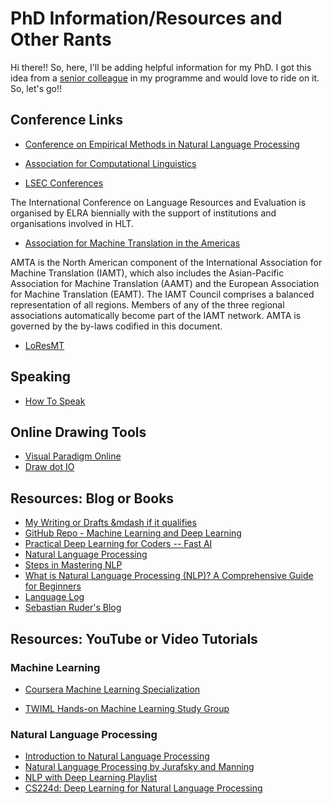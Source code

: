 # PhD Information/Resources and Other Rants
Hi there!! So, here, I'll be adding helpful information for my PhD. I got this idea from a [senior colleague](https://github.com/33fred33) in my programme and would love to ride on it. So, let's go!!

## Conference Links
- [Conference on Empirical Methods in Natural Language Processing](https://2023.emnlp.org)

- [Association for Computational Linguistics](https://www.aclweb.org/portal/content/submission-dates-and-process-eaclnaacl-and-acl-2024)

- [LSEC Conferences](http://www.lrec-conf.org) 

The International Conference on Language Resources and Evaluation is organised by ELRA biennially with the support of institutions and organisations involved in HLT.

- [Association for Machine Translation in the Americas](https://amtaweb.org)
  
AMTA is the North American component of the International Association for Machine Translation (IAMT), which also includes the Asian-Pacific Association for Machine Translation (AAMT) and the European Association for Machine Translation (EAMT). The IAMT Council comprises a balanced representation of all  regions. Members of any of the three regional associations automatically become part of the IAMT network. AMTA is governed by the by-laws codified in this document.

- [LoResMT](https://machinetranslate.org)

## Speaking
- [How To Speak](https://www.youtube.com/watch?v=Unzc731iCUY)

## Online Drawing Tools

- [Visual Paradigm Online](https://online.visual-paradigm.com)
- [Draw dot IO](https://app.diagrams.net)

## Resources: Blog or Books
- [My Writing or Drafts &mdash if it qualifies](https://distinctadura.atlassian.net/wiki/spaces/~639359e377acd224b34378e5/pages/edit-v2/6946817?draftShareId=78bbf76f-7da0-427a-a622-d66435c614a6)
- [GitHub Repo - Machine Learning and Deep Learning](https://github.com/bansalkanav/Machine_Learning_and_Deep_Learning)
- [Practical Deep Learning for Coders -- Fast AI](https://course.fast.ai)
- [Natural Language Processing](https://naturallanguageprocessing.com)
- [Steps in Mastering NLP](https://www.kdnuggets.com/7-steps-to-mastering-natural-language-processing)
- [What is Natural Language Processing (NLP)? A Comprehensive Guide for Beginners](https://www.datacamp.com/blog/what-is-natural-language-processing?utm_source=customerio&utm_medium=email&utm_campaign=231010_1-newsletter_2-b2b_3-all_4-na_5-na_6-dc-insights_7-na_8-emal-ci_9-na_10-bau_11-email&utm_content=blast&utm_term=blog&dc_euid=12649049)
- [Language Log](https://languagelog.ldc.upenn.edu/nll/)
- [Sebastian Ruder's Blog](https://www.ruder.io)

## Resources: YouTube or Video Tutorials

### Machine Learning

- [Coursera Machine Learning Specialization](https://www.coursera.org/learn/machine-learning/)

- [TWIML Hands-on Machine Learning Study Group](https://www.youtube.com/playlist?list=PLesM8TI75z-G6I7y6YIrs8USDeIV4FBjl)
### Natural Language Processing

- [Introduction to Natural Language Processing](https://www.youtube.com/playlist?list=PLLssT5z_DsK8BdawOVCCaTCO99Ya58ryR)
- [Natural Language Processing by Jurafsky and Manning](https://www.youtube.com/playlist?list=PL8FFE3F391203C98C)
- [NLP with Deep Learning Playlist](https://www.youtube.com/playlist?list=PLoROMvodv4rOSH4v6133s9LFPRHjEmbmJ)
- [CS224d: Deep Learning for Natural Language Processing](http://cs224d.stanford.edu/syllabus.html)





  

